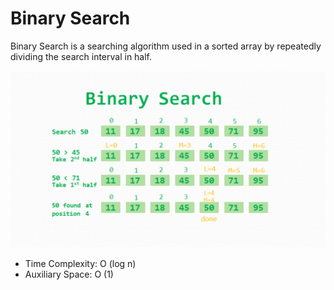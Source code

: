 # Binary Search

Binary Search is a searching algorithm used in a sorted array by repeatedly dividing the search interval in half.

![Linear Search](../../Img/Binary_Search.jpeg)

- Time Complexity: O (log n)
- Auxiliary Space: O (1)
